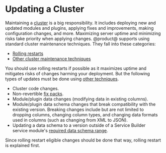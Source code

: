 # Updating a Cluster [](id=updating-a-cluster)

Maintaining a
[cluster](/discover/deployment/-/knowledge_base/7-1/liferay-clustering)
is a big responsibility. It includes deploying new and updated modules and
plugins, applying fixes and improvements, making configuration changes, and
more. Maximizing server uptime and minimizing risks take priority when applying
changes. @product@ supports using standard cluster maintenance techniques. They
fall into these categories:

- [Rolling restarts](/discover/deployment/-/knowledge_base/7-1/using-rolling-restarts)
- [Other cluster maintenance techniques](/discover/deployment/-/knowledge_base/7-1/other-cluster-update-techniques)

You should use rolling restarts if possible as it maximizes uptime and mitigates
risks of changes harming your deployment. But the following types of updates
must be done using
[other techniques](/discover/deployment/-/knowledge_base/7-1/other-cluster-update-techniques). 

-   Cluster code changes.
-   Non-revertible
    [fix packs](/discover/deployment/-/knowledge_base/7-1/maintaining-liferay). 
-   Module/plugin data changes (modifying data in existing columns). 
-   Module/plugin data schema changes that break compatibility with the existing
    version. Breaking changes include but are not limited to  dropping columns,
    changing column types, and changing data formats used in columns (such as
    changing from XML to JSON). 
-   Updating a data schema to a version outside of a Service Builder service 
    module's
    [required data schema range](/develop/tutorials/-/knowledge_base/7-1/creating-an-upgrade-process-for-your-app#specifying-the-schema-version). 

Since rolling restart eligible changes should be done that way, rolling restart
is explained first. 
